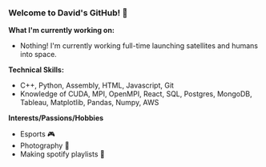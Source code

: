 ### Welcome to David's GitHub! 👋

**What I'm currently working on:**
* Nothing! I'm currently working full-time launching satellites and humans into space.

**Technical Skills:** 
* C++, Python, Assembly, HTML, Javascript, Git
* Knowledge of CUDA, MPI, OpenMPI, React, SQL, Postgres, MongoDB, Tableau, Matplotlib, Pandas, Numpy, AWS

**Interests/Passions/Hobbies**
* Esports 🎮
* Photography 📸
* Making spotify playlists 🎵
